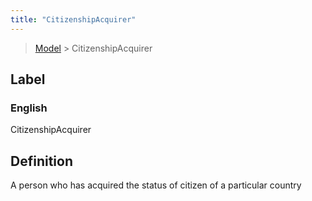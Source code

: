 ```yaml
---
title: "CitizenshipAcquirer"
---
```


> [Model](./../) > CitizenshipAcquirer

## Label

### English
CitizenshipAcquirer


## Definition
A person who has acquired the status of citizen of a particular country 


    
